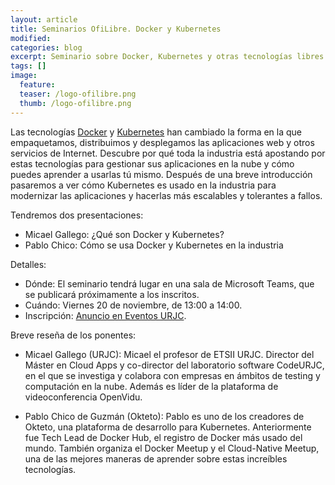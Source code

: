 ```yaml
---
layout: article
title: Seminarios OfiLibre. Docker y Kubernetes
modified:
categories: blog
excerpt: Seminario sobre Docker, Kubernetes y otras tecnologías libres relacionadas, muy usadas para montar las aplicaciones en nube modernas.
tags: []
image:
  feature:  
  teaser: /logo-ofilibre.png
  thumb: /logo-ofilibre.png
---
```


Las tecnologías [Docker](https://en.wikipedia.org/wiki/Docker_(software)) y [Kubernetes](https://en.wikipedia.org/wiki/Kubernetes) han cambiado la forma en la que empaquetamos, distribuimos y desplegamos las aplicaciones web y otros servicios de Internet. Descubre por qué toda la industria está apostando por estas tecnologías para gestionar sus aplicaciones en la nube y cómo puedes aprender a usarlas tú mismo. Después de una breve introducción pasaremos a ver cómo Kubernetes es usado en la industria para modernizar las aplicaciones y hacerlas más escalables y tolerantes a fallos.

Tendremos dos presentaciones:

* Micael Gallego: ¿Qué son Docker y Kubernetes?
* Pablo Chico: Cómo se usa Docker y Kubernetes en la industria

Detalles:

* Dónde: El seminario tendrá lugar en una sala de Microsoft Teams, que se publicará próximamente a los inscritos.
* Cuándo: Viernes 20 de noviembre, de 13:00 a 14:00.
* Inscripción: [Anuncio en Eventos URJC](https://eventos.urjc.es/58216/detail/seminarios-ofilibre_-docker-y-kubernetes..html).

Breve reseña de los ponentes:

* Micael Gallego (URJC): Micael el profesor de ETSII URJC. Director del Máster en Cloud Apps y co-director del laboratorio software CodeURJC, en el que se investiga y colabora con empresas en ámbitos de testing y computación en la nube. Además es líder de la plataforma de videoconferencia OpenVidu.

* Pablo Chico de Guzmán (Okteto): Pablo es uno de los creadores de Okteto, una plataforma de desarrollo para Kubernetes. Anteriormente fue Tech Lead de Docker Hub, el registro de Docker más usado del mundo. También organiza el Docker Meetup y el Cloud-Native Meetup, una de las mejores maneras de aprender sobre estas increíbles tecnologías.

